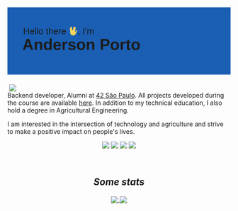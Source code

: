 <h2 align='center'> <img src="./img/header.png" /> </h2>

<a href="https://github.com/andersonhsporto">
<img align="right" src="https://github-readme-stats-beta-flame.vercel.app/api?username=andersonhsporto&rank_icon=github&theme=prussian&show_icons=true"  width="500">
</a>

Backend developer,
Alumni at [42 São Paulo](https://www.42sp.org.br/).
All projects developed during the course are available [here](https://github.com/andersonhsporto/ft-cursus).
In addition to my technical education, I also hold a degree in Agricultural Engineering.

I am interested in the intersection of technology and agriculture and strive to make a positive impact on people's lives.


<p align=center>
  <a href="mailto:anderson.higo2@gmail.com" target="_blank"><img src="https://img.shields.io/badge/Gmail-D14836?style=for-the-badge&logo=gmail&logoColor=white"/></a> 
  <a href= "https://www.linkedin.com/in/andersonhsporto/"target="_blank"><img src="https://img.shields.io/badge/LinkedIn-0077B5?style=for-the-badge&logo=linkedin&logoColor=white"/></a>
   <a href= "https://leetcode.com/andersonporto/"target="_blank"><img src="https://img.shields.io/badge/-LeetCode-FFA116?style=for-the-badge&logo=LeetCode&logoColor=white"/></a>
   <a href= "https://www.codingame.com/profile/e8f78754de8dc6139e74db1abf044ecf1100254"target="_blank"><img src="https://img.shields.io/badge/-CodinGame-000000?style=for-the-badge&logo=CodinGame&logoColor=white"/></a>
</p>


</br>

<h2 align='center'><i>Some stats</i></h2>

<p align="center">
  <a href="https://github.com/andersonhsporto">
  <img
      decoding="async" loading="lazy"
      align="center"
      height="160em"
      src="https://github-readme-stats-beta-flame.vercel.app/api/top-langs/?username=andersonhsporto&&hide=c,jupyter%20notebook,Makefile&layout=compact&theme=prussian"

</a>
  <a href="https://github.com/andersonhsporto">
    <img
      decoding="async" loading="lazy"
      align="center"
      height="160em"
      src="https://github-readme-streak-stats.herokuapp.com/?user=andersonhsporto&theme=prussian" />
  </a>
</p>

